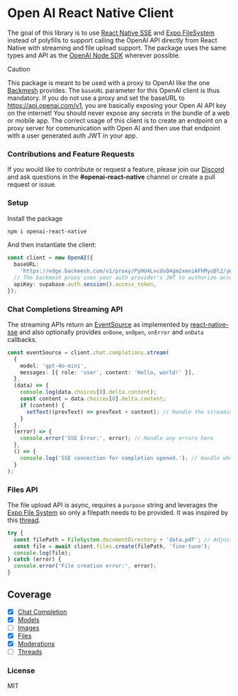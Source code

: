# Open AI React Native Client

The goal of this library is to use [React Native SSE](https://github.com/binaryminds/react-native-sse) and [Expo FileSystem](https://docs.expo.dev/versions/latest/sdk/filesystem/) instead of polyfills to support calling the OpenAI API directly from React Native with streaming and file upload support. The package uses the same types and API as the [OpenAI Node SDK](https://github.com/openai/openai-node) wherever possible.

> [!CAUTION]
> This package is meant to be used with a proxy to OpenAI like the one [Backmesh](https://backmesh.com) provides. The `baseURL` parameter for this OpenAI client is thus mandatory. If you do not use a proxy and set the baseURL to https://api.openai.com/v1, you are basically exposing your Open AI API key on the internet! You should never expose any secrets in the bundle of a web or mobile app. The correct usage of this client is to create an endpoint on a proxy server for communication with Open AI and then use that endpoint with a user generated auth JWT in your app.

### Contributions and Feature Requests

If you would like to contribute or request a feature, please join our [Discord](https://discord.com/invite/FfYyJfgUUY) and ask questions in the **#openai-react-native** channel or create a pull request or issue.

### Setup

Install the package

```bash
npm i openai-react-native
```

And then instantiate the client:

```typescript
const client = new OpenAI({
  baseURL:
    'https://edge.backmesh.com/v1/proxy/PyHU4LvcdsQ4gm2xeniAFhMyuDl2/yWo35DdTROVMT52N0qs4/',
  // The backmesh proxy uses your auth provider's JWT to authorize access
  apiKey: supabase.auth.session().access_token,
});
```

### Chat Completions Streaming API

The streaming APIs return an [EventSource](https://developer.mozilla.org/en-US/docs/Web/API/EventSource) as implemented by [react-native-sse](https://github.com/binaryminds/react-native-sse) and also optionally provides `onDone`, `onOpen`, `onError` and `onData` callbacks.

```typescript
const eventSource = client.chat.completions.stream(
  {
    model: 'gpt-4o-mini',
    messages: [{ role: 'user', content: 'Hello, world!' }],
  },
  (data) => {
    console.log(data.choices[0].delta.content);
    const content = data.choices[0].delta.content;
    if (content) {
      setText((prevText) => prevText + content); // Handle the streaming completion data here
    }
  },
  (error) => {
    console.error('SSE Error:', error); // Handle any errors here
  },
  () => {
    console.log('SSE connection for completion opened.'); // Handle when the connection is opened
  }
);
```

### Files API

The file upload API is async, requires a `purpose` string and leverages the [Expo File System](https://docs.expo.dev/versions/latest/sdk/filesystem/) so only a filepath needs to be provided. It was inspired by this [thread](https://community.openai.com/t/sending-blob-to-whisper-api-in-react-native/708672).

```typescript
try {
  const filePath = FileSystem.documentDirectory + 'data.pdf'; // Adjust the path as needed
  const file = await client.files.create(filePath, 'fine-tune');
  console.log(file);
} catch (error) {
  console.error('File creation error:', error);
}
```

## Coverage

- [x] [Chat Completion](https://platform.openai.com/docs/api-reference/chat)
- [x] [Models](https://beta.openai.com/docs/api-reference/models)
- [ ] [Images](https://beta.openai.com/docs/api-reference/images)
- [x] [Files](https://beta.openai.com/docs/api-reference/files)
- [x] [Moderations](https://beta.openai.com/docs/api-reference/moderations)
- [ ] [Threads](https://beta.openai.com/docs/api-reference/threads)

### License

MIT
